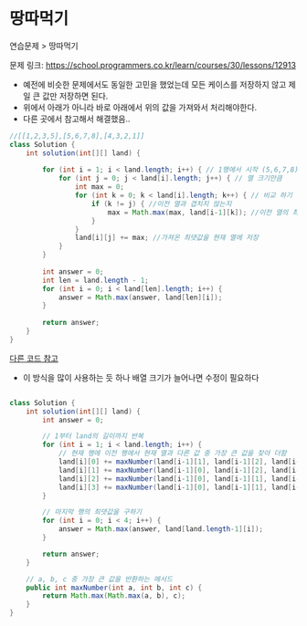 # 땅따먹기

연습문제 > 땅따먹기

문제 링크: https://school.programmers.co.kr/learn/courses/30/lessons/12913

- 예전에 비슷한 문제에서도 동일한 고민을 했었는데 모든 케이스를 저장하지 않고 제일 큰 값만 저장하면 된다.
- 위에서 아래가 아니라 바로 아래에서 위의 값을 가져와서 처리해야한다.
- 다른 곳에서 참고해서 해결했음..


```java
//[[1,2,3,5],[5,6,7,8],[4,3,2,1]] 
class Solution {
    int solution(int[][] land) {
        
        for (int i = 1; i < land.length; i++) { // 1행에서 시작 (5,6,7,8)
            for (int j = 0; j < land[i].length; j++) { // 열 크기만큼
                int max = 0;
                for (int k = 0; k < land[i].length; k++) { // 비교 하기 위한 열의 for 처리
                    if (k != j) { //이전 열과 겹치지 않는지
                        max = Math.max(max, land[i-1][k]); //이전 열의 최댓값을 가져옴
                    }
                }
                land[i][j] += max; //가져온 최댓값을 현재 열에 저장
            }
        }
        
        int answer = 0;
        int len = land.length - 1;
        for (int i = 0; i < land[len].length; i++) {
            answer = Math.max(answer, land[len][i]);
        }
        
        return answer;
    }
}
```

[다른 코드 참고](https://ittrue.tistory.com/546)
- 이 방식을 많이 사용하는 듯 하나 배열 크기가 늘어나면 수정이 필요하다
```java

class Solution {
    int solution(int[][] land) {
        int answer = 0;

        // 1부터 land의 길이까지 반복
        for (int i = 1; i < land.length; i++) {
            // 현재 행에 이전 행에서 현재 열과 다른 값 중 가장 큰 값을 찾아 더함
            land[i][0] += maxNumber(land[i-1][1], land[i-1][2], land[i-1][3]);
            land[i][1] += maxNumber(land[i-1][0], land[i-1][2], land[i-1][3]);
            land[i][2] += maxNumber(land[i-1][0], land[i-1][1], land[i-1][3]);
            land[i][3] += maxNumber(land[i-1][0], land[i-1][1], land[i-1][2]);
        }

        // 마지막 행의 최댓값을 구하기
        for (int i = 0; i < 4; i++) {
            answer = Math.max(answer, land[land.length-1][i]);
        }

        return answer;
    }

    // a, b, c 중 가장 큰 값을 반환하는 메서드
    public int maxNumber(int a, int b, int c) {
        return Math.max(Math.max(a, b), c);
    }
}
```
